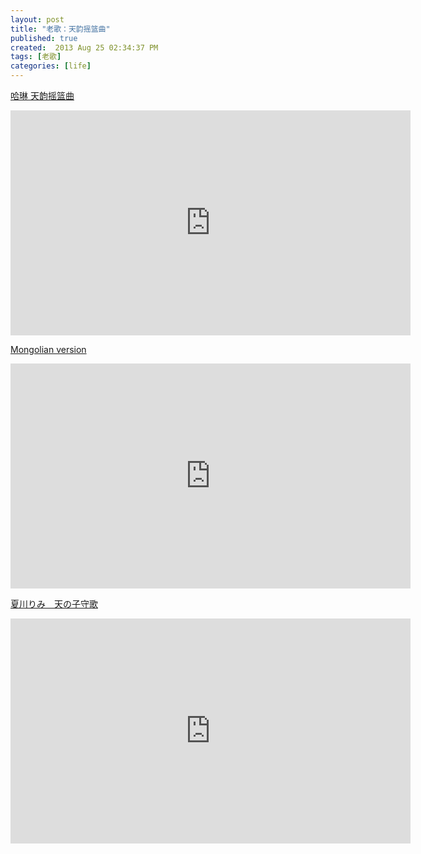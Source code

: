 ```yaml
---
layout: post
title: "老歌：天韵摇篮曲"
published: true
created:  2013 Aug 25 02:34:37 PM
tags: [老歌]
categories: [life]
---
```


[哈琳 天韵摇篮曲](http://www.youtube.com/watch?v=q1PJiwKZSJ0&feature=player_detailpage)
<iframe width="640" height="360" src="http://www.youtube.com/embed/q1PJiwKZSJ0?feature=player_detailpage" frameborder="0" allowfullscreen></iframe>

[Mongolian version](http://www.youtube.com/watch?feature=player_detailpage&v=wfcDePdWQ3w)
<iframe width="640" height="360" src="http://www.youtube.com/embed/wfcDePdWQ3w?feature=player_detailpage" frameborder="0" allowfullscreen></iframe>

[夏川りみ　天の子守歌](http://www.youtube.com/watch?v=Wv8DV0NuSWk&feature=player_detailpage)
<iframe width="640" height="360" src="http://www.youtube.com/embed/Wv8DV0NuSWk?feature=player_detailpage" frameborder="0" allowfullscreen></iframe>

